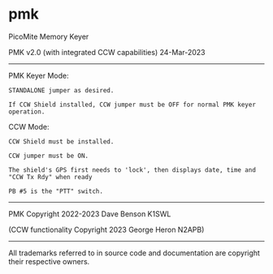 # pmk
PicoMite Memory Keyer


PMK v2.0 (with integrated CCW capabilities) 24-Mar-2023

*******************************************************

PMK Keyer Mode:

    STANDALONE jumper as desired.
    
    If CCW Shield installed, CCW jumper must be OFF for normal PMK keyer operation.
    
CCW Mode:

    CCW Shield must be installed.
    
    CCW jumper must be ON.
    
    The shield's GPS first needs to 'lock', then displays date, time and "CCW Tx Rdy" when ready
    
    PB #5 is the "PTT" switch.
    
********************************************************

PMK Copyright 2022-2023  Dave Benson K1SWL

(CCW functionality Copyright 2023  George Heron N2APB)

********************************************************

All trademarks referred to in source code and documentation are copyright their respective owners.


